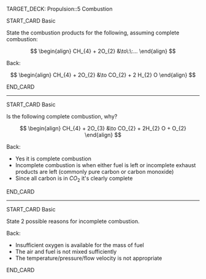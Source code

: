 TARGET_DECK: Propulsion::5 Combustion


START_CARD
Basic

State the combustion products for the following, assuming complete combustion:

$$ \begin{align}
CH_{4} + 2O_{2} &\to\:\:... 
\end{align} $$

Back: 

$$ \begin{align}
CH_{4} + 2O_{2} &\to CO_{2} + 2 H_{2} O  
\end{align} $$
<!--ID: 1685356043040-->
END_CARD


--------

START_CARD
Basic

Is the following complete combustion, why?

$$ \begin{align}
CH_{4} + 2O_{3} &\to CO_{2} + 2H_{2} O + O_{2} 
\end{align} $$

Back: 
- Yes it is complete combustion
- Incomplete combustion is when either fuel is left or incomplete exhaust products are left (commonly pure carbon or carbon monoxide)
- Since all carbon is in $CO_{2}$ it's clearly complete
<!--ID: 1685356043050-->
END_CARD


--------

START_CARD
Basic

State 2 possible reasons for incomplete combustion.

Back: 
- Insufficient oxygen is available for the mass of fuel
- The air and fuel is not mixed sufficiently
- The temperature/pressure/flow velocity is not appropriate 
<!--ID: 1685356043059-->
END_CARD



